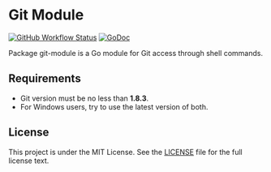 # Git Module 

[![GitHub Workflow Status](https://img.shields.io/github/workflow/status/gogs/git-module/Go?logo=github&style=for-the-badge)](https://github.com/gogs/git-module/actions?query=workflow%3AGo)
[![GoDoc](https://img.shields.io/badge/GoDoc-Reference-blue?style=for-the-badge&logo=go)](https://pkg.go.dev/github.com/gogs/git-module?tab=doc)

Package git-module is a Go module for Git access through shell commands.

## Requirements

- Git version must be no less than **1.8.3**.
- For Windows users, try to use the latest version of both.

## License

This project is under the MIT License. See the [LICENSE](LICENSE) file for the full license text.
